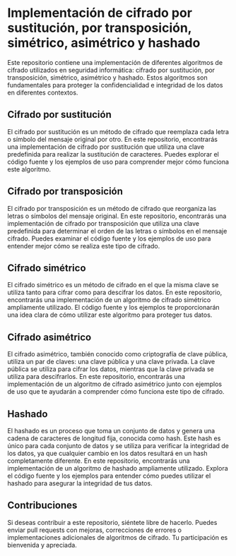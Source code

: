 # Implementación de cifrado por sustitución, por transposición, simétrico, asimétrico y hashado

Este repositorio contiene una implementación de diferentes algoritmos de cifrado utilizados en seguridad informática: cifrado por sustitución, por transposición, simétrico, asimétrico y hashado. Estos algoritmos son fundamentales para proteger la confidencialidad e integridad de los datos en diferentes contextos.

## Cifrado por sustitución

El cifrado por sustitución es un método de cifrado que reemplaza cada letra o símbolo del mensaje original por otro. En este repositorio, encontrarás una implementación de cifrado por sustitución que utiliza una clave predefinida para realizar la sustitución de caracteres. Puedes explorar el código fuente y los ejemplos de uso para comprender mejor cómo funciona este algoritmo.

## Cifrado por transposición

El cifrado por transposición es un método de cifrado que reorganiza las letras o símbolos del mensaje original. En este repositorio, encontrarás una implementación de cifrado por transposición que utiliza una clave predefinida para determinar el orden de las letras o símbolos en el mensaje cifrado. Puedes examinar el código fuente y los ejemplos de uso para entender mejor cómo se realiza este tipo de cifrado.

## Cifrado simétrico

El cifrado simétrico es un método de cifrado en el que la misma clave se utiliza tanto para cifrar como para descifrar los datos. En este repositorio, encontrarás una implementación de un algoritmo de cifrado simétrico ampliamente utilizado. El código fuente y los ejemplos te proporcionarán una idea clara de cómo utilizar este algoritmo para proteger tus datos.

## Cifrado asimétrico

El cifrado asimétrico, también conocido como criptografía de clave pública, utiliza un par de claves: una clave pública y una clave privada. La clave pública se utiliza para cifrar los datos, mientras que la clave privada se utiliza para descifrarlos. En este repositorio, encontrarás una implementación de un algoritmo de cifrado asimétrico junto con ejemplos de uso que te ayudarán a comprender cómo funciona este tipo de cifrado.

## Hashado

El hashado es un proceso que toma un conjunto de datos y genera una cadena de caracteres de longitud fija, conocida como hash. Este hash es único para cada conjunto de datos y se utiliza para verificar la integridad de los datos, ya que cualquier cambio en los datos resultará en un hash completamente diferente. En este repositorio, encontrarás una implementación de un algoritmo de hashado ampliamente utilizado. Explora el código fuente y los ejemplos para entender cómo puedes utilizar el hashado para asegurar la integridad de tus datos.

## Contribuciones

Si deseas contribuir a este repositorio, siéntete libre de hacerlo. Puedes enviar pull requests con mejoras, correcciones de errores o implementaciones adicionales de algoritmos de cifrado. Tu participación es bienvenida y apreciada.

